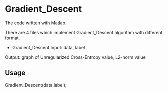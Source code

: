 Gradient_Descent
=====================
The code written with Matlab.

There are 4 files which implement Gradient_Descent algorithm with different format.

 - Gradient_Descent
Input: data, label

Output: graph of Unregularized Cross-Entropy value, L2-norm value 



Usage
-----------------
Gradient_Descent(data,label);

